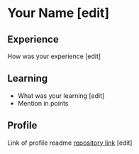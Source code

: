 
# Your Name [edit]

## Experience
How was your experience [edit]
## Learning
- What was your learning [edit]
- Mention in points

## Profile
Link of profile readme [repository link]((https://github.com/Abhinavsaini112/Abhinavsaini112.git)) [edit]
